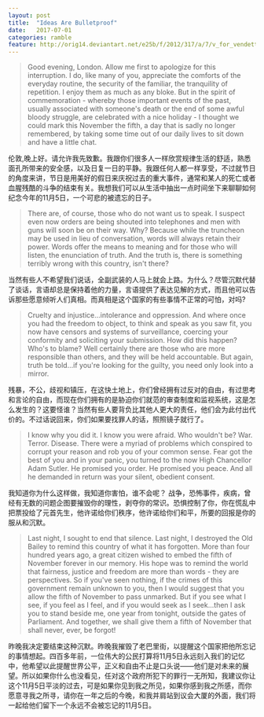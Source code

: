```yaml
---
layout: post
title:  "Ideas Are Bulletproof"
date:   2017-07-01
categories: ramble
feature: http://orig14.deviantart.net/e25b/f/2012/317/a/7/v_for_vendetta___wallpaper_by_asuba95-d5kx0u5.png
---
```

> Good evening, London. Allow me first to apologize for this interruption. I do, like many of you, appreciate the comforts of the everyday routine, the security of the familiar, the tranquility of repetition. I enjoy them as much as any bloke. But in the spirit of commemoration - whereby those important events of the past, usually associated with someone's death or the end of some awful bloody struggle, are celebrated with a nice holiday - I thought we could mark this November the fifth, a day that is sadly no longer remembered, by taking some time out of our daily lives to sit down and have a little chat.<br/>

伦敦,晚上好。请允许我先致歉。我跟你们很多人一样欣赏规律生活的舒适，熟悉面孔所带来的安全感，以及日复一日的平静。我跟任何人都一样享受，不过就节日的角度来讲，节日是用美好的假日来庆祝过去的重大事件，通常和某人的死亡或者血腥残酷的斗争的结束有关。我想我们可以从生活中抽出一点时间坐下来聊聊如何纪念今年的11月5日，一个可悲的被遗忘的日子。

> There are, of course, those who do not want us to speak. I suspect even now orders are being shouted into telephones and men with guns will soon be on their way. Why? Because while the truncheon may be used in lieu of conversation, words will always retain their power. Words offer the means to meaning and for those who will listen, the enunciation of truth. And the truth is, there is something terribly wrong with this country, isn't there?<br/>

当然有些人不希望我们说话，全副武装的人马上就会上路。为什么？尽管沉默代替了谈话，言语却总是保持着他的力量，言语提供了表达见解的方式，而且他可以告诉那些愿意倾听人们真相。而真相是这个国家的有些事情不正常的可怕，对吗?

>Cruelty and injustice...intolerance and oppression. And where once you had the freedom to object, to think and speak as you saw fit, you now have censors and systems of surveillance, coercing your conformity and soliciting your submission. How did this happen? Who's to blame? Well certainly there are those who are more responsible than others, and they will be held accountable. But again, truth be told...if you're looking for the guilty, you need only look into a mirror.<br/>

残暴，不公，歧视和镇压，在这快土地上，你们曾经拥有过反对的自由，有过思考和言论的自由，而现在你们拥有的是胁迫你们就范的审查制度和监视系统，这是怎么发生的？这要怪谁？当然有些人要背负比其他人更大的责任，他们会为此付出代价的。不过话说回来，你们如果要找罪人的话，照照镜子就行了。

>I know why you did it. I know you were afraid. Who wouldn't be? War. Terror. Disease. There were a myriad of problems which conspired to corrupt your reason and rob you of your common sense. Fear got the best of you and in your panic, you turned to the now High Chancellor Adam Sutler. He promised you order. He promised you peace. And all he demanded in return was your silent, obedient consent.<br/>

我知道你为什么这样做，我知道你害怕，谁不会呢？ 战争，恐怖事件，疾病，曾经有无数的问题企图要摧毁你的理性，剥夺你的常识。恐惧控制了你，你在慌乱中把票投给了元首先生，他许诺给你们秩序，他许诺给你们和平，所要的回报是你的服从和沉默。

>Last night, I sought to end that silence. Last night, I destroyed the Old Bailey to remind this country of what it has forgotten. More than four hundred years ago, a great citizen wished to embed the fifth of November forever in our memory. His hope was to remind the world that fairness, justice and freedom are more than words - they are perspectives. So if you've seen nothing, if the crimes of this government remain unknown to you, then I would suggest that you allow the fifth of November to pass unmarked. But if you see what I see, if you feel as I feel, and if you would seek as I seek...then I ask you to stand beside me, one year from tonight, outside the gates of Parliament. And together, we shall give them a fifth of November that shall never, ever, be forgot!

 昨晚我决定要结束这种沉默。昨晚我摧毁了老巴里街，以提醒这个国家把他所忘记的事情想起。四百多年前，一位伟大的公民打算将11月5日永远刻入我们的记忆中，他希望以此提醒世界公平，正义和自由不止是口头说——他们是对未来的展望。所以如果你什么也没看见，任对这个政府所犯下的罪行一无所知，我建议你让这个11月5日平淡的过去，可是如果你见到我之所见，如果你感到我之所感，而你愿意寻我之所寻，请你在一年之后的今晚，和我并肩站到议会大厦的外面，我们将一起给他们留下一个永远不会被忘记的11月5日。
